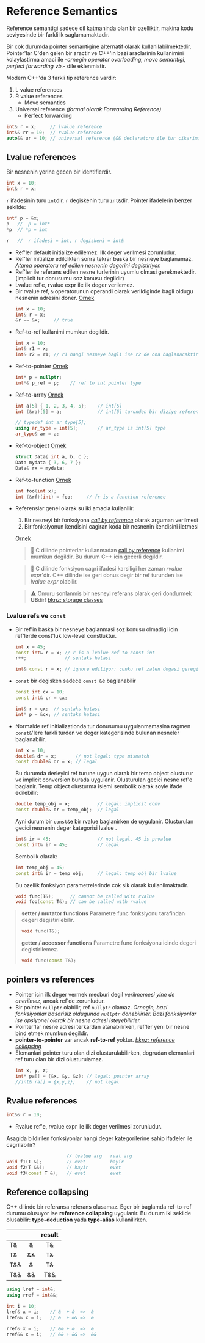 # Reference Semantics
Reference semantigi sadece dil katmaninda olan bir ozelliktir, makina kodu seviyesinde bir farklilik saglamamaktadir. 

Bir cok durumda pointer semantigine alternatif olarak kullanilabilmektedir. Pointer'lar C'den gelen bir aractir ve C++'in bazi araclarinin kullanimini kolaylastirma amaci ile *-ornegin operator overloading, move semantigi, perfect forwarding vb.-* dile eklenmistir.

Modern C++'da 3 farkli tip reference vardir:
1. L value references
2. R value references
   * Move semantics
3. Universal reference *(formal olarak Forwarding Reference)*
   * Perfect forwarding

```C++
int& r = x;     // lvalue reference
int&& rr = 10;  // rvalue reference
auto&& ur = 10; // universal reference (&& declaratoru ile tur cikarimi)
```

## Lvalue references
Bir nesnenin yerine gecen bir identifierdir.

```C++
int x = 10;
int& r = x;
```
`r` ifadesinin turu `int`dir, `r` degiskenin turu `int&`dir. Pointer ifadelerin benzer sekilde:
```C++
int* p = &x;
p   //  p = int*
*p  // *p = int

r   //  r ifadesi = int, r degiskeni = int&
```

* Ref'ler default initialize edilemez. Ilk deger verilmesi zorunludur.
* Ref'ler initialize edildikten sonra tekrar baska bir nesneye baglanamaz.
  *Atama operatoru ref edilen nesnenin degerini degistiriyor.*
* Ref'ler ile referans edilen nesne turlerinin uyumlu olmasi gerekmektedir. (implicit tur donusumu soz konusu degildir)
* Lvalue ref'e, rvalue expr ile ilk deger verilemez.
* Bir rvalue ref, `&` operatorunun operandi olarak verildiginde bagli oldugu nesnenin adresini doner.
  [Ornek](res/src/ref_sem01.cpp)
  ```C++
  int x = 10;
  int& r = x;
  &r == &x;     // true
  ```
* Ref-to-ref kullanimi mumkun degildir.
  ```C++
  int x = 10;
  int& r1 = x;
  int& r2 = r1; // r1 hangi nesneye bagli ise r2 de ona baglanacaktir.
  ```
* Ref-to-pointer
  [Ornek](res/src/ref_sem02.cpp)
  ```C++
  int* p = nullptr;
  int*& p_ref = p;    // ref to int pointer type
  ```
* Ref-to-array
  [Ornek](res/src/ref_sem03.cpp)
  ```C++
  int a[5] { 1, 2, 3, 4, 5};    // int[5]
  int (&ra)[5] = a;             // int[5] turunden bir diziye reference
  ```
  ```C++
  // typedef int ar_type[5];
  using ar_type = int[5];       // ar_type is int[5] type
  ar_type& ar = a;
  ```
* Ref-to-object
  [Ornek](res/src/ref_sem04.cpp)
  ```C++
  struct Data{ int a, b, c };
  Data mydata { 3, 6, 7 };
  Data& rx = mydata;
  ```
* Ref-to-function
  [Ornek](res/src/ref_sem05.cpp)
  ```C++
  int foo(int x);
  int (&rf)(int) = foo;     // fr is a function reference
  ```

<!--  -->

* Referenslar genel olarak su iki amacla kullanilir:
  1. Bir nesneyi bir fonksiyona *[call by reference](999_kavramlar.md#call-by-valuereference)* olarak arguman verilmesi
  2. Bir fonksiyonun kendisini cagiran koda bir nesnenin kendisini iletmesi

  [Ornek](res/src/ref_sem06.cpp)
  
  > :triangular_flag_on_post: 
  > C dilinde pointerlar kullanmadan [call by reference](999_kavramlar.md#call-by-valuereference) kullanimi mumkun degildir. Bu durum C++ icin gecerli degildir.
  
  > :triangular_flag_on_post: 
  > C dilinde fonksiyon cagri ifadesi karsiligi her zaman *rvalue expr*'dir. C++ dilinde ise geri donus degir bir ref turunden ise *lvalue expr* olabilir.
  
  > :warning: 
  > Omuru sonlanmis bir nesneyi referans olarak geri dondurmek **UB**dir!
  > [bknz: storage classes](090_storage_classes.md)
  
### Lvalue refs ve `const`

* Bir ref'in baska bir nesneye baglanmasi soz konusu olmadigi icin ref'lerde const'luk low-level constluktur.
  ```C++
  int x = 45;
  const int& r = x; // r is a lvalue ref to const int
  r++;              // sentaks hatasi
  ```
  ```C++
  int& const r = x; // ignore ediliyor: cunku ref zaten dogasi geregi top-level const
  ```

* `const` bir degisken sadece `const &`e baglanabilir
  ```C++
  const int cx = 10;
  const int& cr = cx;
  ```
  ```C++
  int& r = cx;  // sentaks hatasi
  int* p = &cx; // sentaks hatasi
  ```

* Normalde ref initializationda tur donusumu uygulanmamasina ragmen `const&`'lere farkli turden ve deger kategorisinde bulunan nesneler baglanabilir.
  ```C++
  int x = 10;
  double& dr = x;       // not legal: type mismatch
  const double& dr = x; // legal
  ```
  Bu durumda derleyici ref turune uygun olarak bir temp object olusturur ve implicit conversion burada uygulanir. Olusturulan gecici nesne ref'e baglanir. 
  Temp object olusturma islemi sembolik olarak soyle ifade edilebilir:
  ```C++
  double temp_obj = x;          // legal: implicit conv
  const double& dr = temp_obj;  // legal
  ```
  Ayni durum bir `const&`e bir rvalue baglanirken de uygulanir. Olusturulan gecici nesnenin deger kategorisi lvalue .
  ```C++
  int& ir = 45;                 // not legal, 45 is prvalue
  const int& ir = 45;           // legal
  ```
  Sembolik olarak:
  ```C++
  int temp_obj = 45;
  const int& ir = temp_obj;     // legal: temp_obj bir lvalue
  ```
  Bu ozellik fonksiyon parametrelerinde cok sik olarak kullanilmaktadir.
  ```C++
  void func(T&);      // cannot be called with rvalue
  void foo(const T&); // can be called with rvalue
  ```

<!--  -->

  > **setter / mutator functions**
  > Parametre func fonksiyonu tarafindan degeri degistirilebilir.
  > ```C++
  > void func(T&);
  > ```
  > **getter / accessor functions**
  > Parametre func fonksiyonu icinde degeri degistirilemez.
  > ```C++
  > void func(const T&);
  > ```
  
  
## pointers vs references

* Pointer icin ilk deger vermek mecburi degil *verilmemesi yine de onerilmez*, ancak ref'de zorunludur.
* Bir pointer `nullptr` olabilir, ref `nullptr` olamaz.
  *Ornegin, bazi fonksiyonlar basarisiz oldugunda `nullptr` donebilirler. Bazi fonksiyonlar ise opsiyonel olarak bir nesne adresi isteyebilirler.*
* Pointer'lar nesne adresi terkardan atanabilirken, ref'ler yeni bir nesne bind etmek mumkun degildir.
* **pointer-to-pointer** var ancak **ref-to-ref** yoktur.
  *[bknz: reference collapsing](110_type_deduction.md#reference-collapsing)*
* Elemanlari pointer turu olan dizi olusturulabilirken, dogrudan elemanlari ref turu olan bir dizi olusturulamaz.
  ```C++
  int x, y, z;
  int* pa[] = {&x, &y, &z}; // legal: pointer array
  //int& ra[] = {x,y,z};    // not legal
  ```

## Rvalue references
```C++
int&& r = 10;
```
* Rvalue ref'e, rvalue expr ile ilk deger verilmesi zorunludur.

Asagida bildirilen fonksiyonlar hangi deger kategorilerine sahip ifadeler ile cagrilabilir?
```C++
                      // lvalue arg   rval arg
void f1(T &);         // evet         hayir   
void f2(T &&);        // hayir        evet    
void f3(const T &);   // evet         evet    
```




## Reference collapsing

C++ dilinde bir referansa referans olusamaz. Eger bir baglamda ref-to-ref durumu olusuyor ise **reference collapsing** uygulanir. Bu durum iki sekilde olusabilir: **type-deduction** yada **type-alias** kullanilirken.

|     |       | result |
| --- | :---: | :----: |
| T&  |   &   |   T&   |
| T&  |  &&   |   T&   |
| T&& |   &   |   T&   |
| T&& |  &&   |  T&&   |

```C++
using lref = int&;
using rref = int&&;

int i = 10;
lref& x = i;    // &  + &  =>  &
lref&& x = i;   // &  + && =>  &

rref& x = i;    // && + &  =>  &
rref&& x = i;   // && + && =>  &&
```